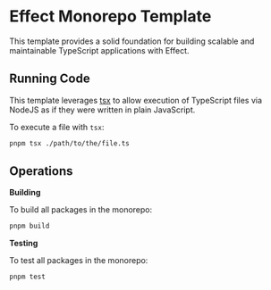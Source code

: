 # Effect Monorepo Template

This template provides a solid foundation for building scalable and maintainable TypeScript applications with Effect.

## Running Code

This template leverages [tsx](https://tsx.is) to allow execution of TypeScript files via NodeJS as if they were written in plain JavaScript.

To execute a file with `tsx`:

```sh
pnpm tsx ./path/to/the/file.ts
```

## Operations

**Building**

To build all packages in the monorepo:

```sh
pnpm build
```

**Testing**

To test all packages in the monorepo:

```sh
pnpm test
```
